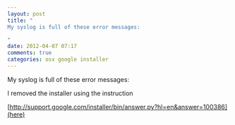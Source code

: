 ```yaml
---
layout: post
title: "
My syslog is full of these error messages:

"
date: 2012-04-07 07:17
comments: true
categories: osx google installer
---
```


My syslog is full of these error messages:





I removed the installer using the instruction 

[http://support.google.com/installer/bin/answer.py?hl=en&answer=100386](here)

